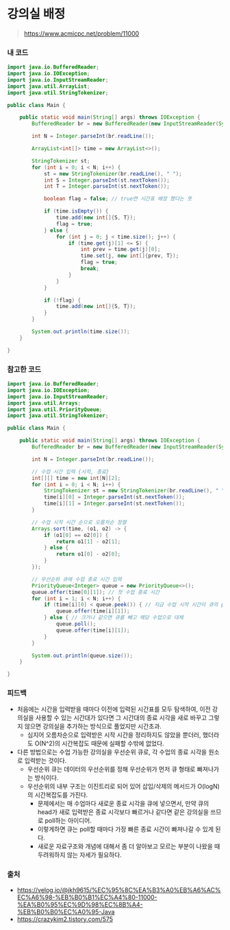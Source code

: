 # 강의실 배정

> https://www.acmicpc.net/problem/11000

### 내 코드

```java
import java.io.BufferedReader;
import java.io.IOException;
import java.io.InputStreamReader;
import java.util.ArrayList;
import java.util.StringTokenizer;

public class Main {

    public static void main(String[] args) throws IOException {
        BufferedReader br = new BufferedReader(new InputStreamReader(System.in));

        int N = Integer.parseInt(br.readLine());

        ArrayList<int[]> time = new ArrayList<>();

        StringTokenizer st;
        for (int i = 0; i < N; i++) {
            st = new StringTokenizer(br.readLine(), " ");
            int S = Integer.parseInt(st.nextToken());
            int T = Integer.parseInt(st.nextToken());

            boolean flag = false; // true면 시간표 배정 했다는 뜻

            if (time.isEmpty()) {
                time.add(new int[]{S, T});
                flag = true;
            } else {
                for (int j = 0; j < time.size(); j++) {
                    if (time.get(j)[1] <= S) {
                        int prev = time.get(j)[0];
                        time.set(j, new int[]{prev, T});
                        flag = true;
                        break;
                    }
                }
            }

            if (!flag) {
                time.add(new int[]{S, T});
            }
        }

        System.out.println(time.size());
    }

}
```

### 참고한 코드

```java
import java.io.BufferedReader;
import java.io.IOException;
import java.io.InputStreamReader;
import java.util.Arrays;
import java.util.PriorityQueue;
import java.util.StringTokenizer;

public class Main {

    public static void main(String[] args) throws IOException {
        BufferedReader br = new BufferedReader(new InputStreamReader(System.in));

        int N = Integer.parseInt(br.readLine());

        // 수업 시간 입력 {시작, 종료}
        int[][] time = new int[N][2];
        for (int i = 0; i < N; i++) {
            StringTokenizer st = new StringTokenizer(br.readLine(), " ");
            time[i][0] = Integer.parseInt(st.nextToken());
            time[i][1] = Integer.parseInt(st.nextToken());
        }

        // 수업 시작 시간 순으로 오름차순 정렬
        Arrays.sort(time, (o1, o2) -> {
            if (o1[0] == o2[0]) {
                return o1[1] - o2[1];
            } else {
                return o1[0] - o2[0];
            }
        });

        // 우선순위 큐에 수업 종료 시간 입력
        PriorityQueue<Integer> queue = new PriorityQueue<>();
        queue.offer(time[0][1]); // 첫 수업 종료 시간
        for (int i = 1; i < N; i++) {
            if (time[i][0] < queue.peek()) { // 지금 수업 시작 시간이 큐의 peek 보다 작으면 수업 추가
                queue.offer(time[i][1]);
            } else { // 크거나 같으면 큐를 빼고 해당 수업으로 대체
                queue.poll();
                queue.offer(time[i][1]);
            }
        }

        System.out.println(queue.size());
    }

}
```

### 피드백

- 처음에는 시간을 입력받을 때마다 이전에 입력된 시간표를 모두 탐색하여, 이전 강의실을 사용할 수 있는 시간대가 있다면 그 시간대의 종료 시각을 새로 바꾸고 그렇지 않으면 강의실을 추가하는 방식으로 풀었지만
  시간초과.
    - 심지어 오름차순으로 입력받은 시작 시간을 정리하지도 않았을 뿐더러, 했더라도 O(N^2)의 시간복잡도 때문에 실패할 수밖에 없었다.
- 다른 방법으로는 수업 가능한 강의실을 우선순위 큐로, 각 수업의 종료 시각을 원소로 입력받는 것이다.
    - 우선순위 큐는 데이터의 우선순위를 정해 우선순위가 먼저 큐 형태로 빠져나가는 방식이다.
    - 우선순위의 내부 구조는 이진트리로 되어 있어 삽입/삭제의 메서드가 O(logN)의 시간복잡도를 가진다.
        - 문제에서는 매 수업마다 새로운 종료 시각을 큐에 넣으면서, 만약 큐의 head가 새로 입력받은 종료 시각보다 빠르거나 같다면 같은 강의실을 쓰므로 poll하는 아이디어.
        - 이렇게하면 큐는 poll할 때마다 가장 빠른 종료 시간이 빠져나갈 수 있게 된다.
        - 새로운 자료구조와 개념에 대해서 좀 더 알아보고 모르는 부분이 나왔을 때 두려워하지 않는 자세가 필요하다.

### 출처

- https://velog.io/@jkh9615/%EC%95%8C%EA%B3%A0%EB%A6%AC%EC%A6%98-%EB%B0%B1%EC%A4%80-11000-%EA%B0%95%EC%9D%98%EC%8B%A4-%EB%B0%B0%EC%A0%95-Java
- https://crazykim2.tistory.com/575